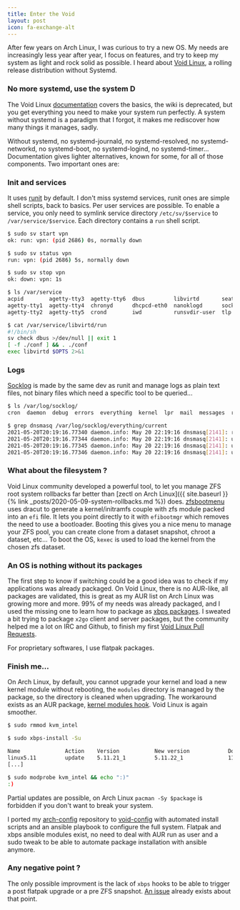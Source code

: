 ```yaml
---
title: Enter the Void
layout: post
icon: fa-exchange-alt
---
```


After few years on Arch Linux, I was curious to try a new OS. My needs are increasingly less year after year, I focus on features, and try to keep my system as light and rock solid as possible.
I heard about [Void Linux](https://voidlinux.org/), a rolling release distribution without Systemd.

### No more systemd, use the system D

The Void Linux [documentation](https://docs.voidlinux.org/) covers the basics, the wiki is deprecated, but you get everything you need to make your system run perfectly.
A system without systemd is a paradigm that I forgot, it makes me rediscover how many things it manages, sadly.

Without systemd, no systemd-journald, no systemd-resolved, no systemd-networkd, no systemd-boot, no systemd-logind, no systemd-timer...
Documentation gives lighter alternatives, known for some, for all of those components. Two important ones are:

### Init and services
It uses [runit](http://smarden.org/runit/) by default.
I don't miss systemd services, runit ones are simple shell scripts, back to basics.
Per user services are possible. To enable a service, you only need to symlink service directory ``/etc/sv/$service`` to ``/var/service/$service``.
Each directory contains a ``run`` shell script.

```bash
$ sudo sv start vpn
ok: run: vpn: (pid 2686) 0s, normally down

$ sudo sv status vpn
run: vpn: (pid 2686) 5s, normally down

$ sudo sv stop vpn
ok: down: vpn: 1s

$ ls /var/service
acpid        agetty-tty3  agetty-tty6  dbus         libvirtd       seatd         udevd      vpn
agetty-tty1  agetty-tty4  chronyd      dhcpcd-eth0  nanoklogd      socklog-unix  virtlockd
agetty-tty2  agetty-tty5  crond        iwd          runsvdir-user  tlp           virtlogd

$ cat /var/service/libvirtd/run
#!/bin/sh
sv check dbus >/dev/null || exit 1
[ -f ./conf ] && . ./conf
exec libvirtd $OPTS 2>&1
```

### Logs
[Socklog](http://smarden.org/socklog/) is made by the same dev as runit and manage logs as plain text files, not binary files which need a specific tool to be queried...

```bash
$ ls /var/log/socklog/
cron  daemon  debug  errors  everything  kernel  lpr  mail  messages  remote-udp  secure  tty12  user  xbps

$ grep dnsmasq /var/log/socklog/everything/current
2021-05-20T20:19:16.77340 daemon.info: May 20 22:19:16 dnsmasq[2141]: reading /etc/resolv.conf
2021-05-20T20:19:16.77344 daemon.info: May 20 22:19:16 dnsmasq[2141]: using nameserver 1.1.1.1#53
2021-05-20T20:19:16.77345 daemon.info: May 20 22:19:16 dnsmasq[2141]: using nameserver 9.9.9.9#53
2021-05-20T20:19:16.77346 daemon.info: May 20 22:19:16 dnsmasq[2141]: using nameserver 192.168.0.254#53
```

### What about the filesystem ?

Void Linux community developed a powerful tool, to let you manage ZFS root system rollbacks far better than [zectl on Arch Linux]({{ site.baseurl }}{% link _posts/2020-05-09-system-rollbacks.md %}) does.
[zfsbootmenu](https://zfsbootmenu.org/) uses dracut to generate a kernel/initramfs couple with zfs module packed into an ``efi`` file. It lets you point directly to it with ``efibootmgr`` which removes the need to use a bootloader.
Booting this gives you a nice menu to manage your ZFS pool, you can create clone from a dataset snapshot, chroot a dataset, etc...
To boot the OS, ``kexec`` is used to load the kernel from the chosen zfs dataset.

### An OS is nothing without its packages

The first step to know if switching could be a good idea was to check if my applications was already packaged.
On Void Linux, there is no AUR-like, all packages are validated, this is great as my AUR list on Arch Linux was growing more and more.
99% of my needs was already packaged, and I used the missing one to learn how to package as [xbps packages](https://github.com/void-linux/void-packages). I sweated a bit trying to package ``x2go`` client and server packages, but the community helped me a lot on IRC and Github, to finish my first [Void Linux Pull Requests](https://github.com/void-linux/void-packages/pulls/eoli3n).

For proprietary softwares, I use flatpak packages.

### Finish me...

On Arch Linux, by default, you cannot upgrade your kernel and load a new kernel module without rebooting, the ``modules`` directory is managed by the package, so the directory is cleaned when upgrading. The workaround exists as an AUR package, [kernel modules hook](https://aur.archlinux.org/packages/kernel-modules-hook/). Void Linux is again smoother.

```bash
$ sudo rmmod kvm_intel

$ sudo xbps-install -Su

Name              Action    Version           New version            Download size
linux5.11         update    5.11.21_1         5.11.22_1              112MB
[...]

$ sudo modprobe kvm_intel && echo ":)"
:)
```

Partial updates are possible, on Arch Linux ``pacman -Sy $package`` is forbidden if you don't want to break your system.

I ported my [arch-config](https://github.com/eoli4n/arch-config) repository to [void-config](https://github.com/eoli3n/void-config) with automated install scripts and an ansible playbook to configure the full system.
Flatpak and xbps ansible modules exist, no need to deal with AUR run as user and a sudo tweak to be able to automate package installation with ansible anymore.

### Any negative point ?

The only possible improvment is the lack of ``xbps`` hooks to be able to trigger a post flatpak upgrade or a pre ZFS snapshot. [An issue](https://github.com/void-linux/xbps/issues/304) already exists about that point.
